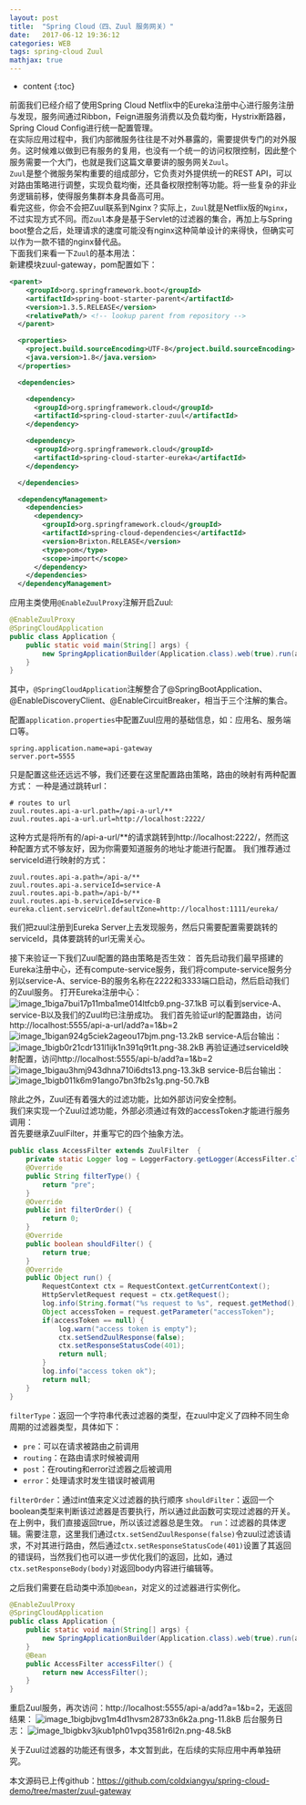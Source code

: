 ```yaml
---
layout: post
title:  "Spring Cloud（四、Zuul 服务网关）"
date:   2017-06-12 19:36:12
categories: WEB
tags: spring-cloud Zuul
mathjax: true
---
```


* content
{:toc}

前面我们已经介绍了使用Spring Cloud Netflix中的Eureka注册中心进行服务注册与发现，服务间通过Ribbon，Feign进服务消费以及负载均衡，Hystrix断路器，Spring Cloud Config进行统一配置管理。  
在实际应用过程中，我们内部微服务往往是不对外暴露的，需要提供专门的对外服务。这时候难以做到已有服务的复用，也没有一个统一的访问权限控制，因此整个服务需要一个大门，也就是我们这篇文章要讲的服务网关`Zuul`。  
`Zuul`是整个微服务架构重要的组成部分，它负责对外提供统一的REST API，可以对路由策略进行调整，实现负载均衡，还具备权限控制等功能。将一些复杂的非业务逻辑前移，使得服务集群本身具备高可用。  
看完这些，你会不会把Zuul联系到Nginx？实际上，`Zuul`就是Netflix版的`Nginx`，不过实现方式不同。而`Zuul`本身是基于Servlet的过滤器的集合，再加上与Spring boot整合之后，处理请求的速度可能没有nginx这种简单设计的来得快，但确实可以作为一款不错的nginx替代品。  
下面我们来看一下`Zuul`的基本用法：  
新建模块zuul-gateway，pom配置如下：
```xml
<parent>
    <groupId>org.springframework.boot</groupId>
    <artifactId>spring-boot-starter-parent</artifactId>
    <version>1.3.5.RELEASE</version>
    <relativePath/> <!-- lookup parent from repository -->
  </parent>

  <properties>
    <project.build.sourceEncoding>UTF-8</project.build.sourceEncoding>
    <java.version>1.8</java.version>
  </properties>

  <dependencies>

    <dependency>
      <groupId>org.springframework.cloud</groupId>
      <artifactId>spring-cloud-starter-zuul</artifactId>
    </dependency>

    <dependency>
      <groupId>org.springframework.cloud</groupId>
      <artifactId>spring-cloud-starter-eureka</artifactId>
    </dependency>

  </dependencies>

  <dependencyManagement>
    <dependencies>
      <dependency>
        <groupId>org.springframework.cloud</groupId>
        <artifactId>spring-cloud-dependencies</artifactId>
        <version>Brixton.RELEASE</version>
        <type>pom</type>
        <scope>import</scope>
      </dependency>
    </dependencies>
  </dependencyManagement>
```
应用主类使用`@EnableZuulProxy`注解开启Zuul:
```java
@EnableZuulProxy
@SpringCloudApplication
public class Application {
	public static void main(String[] args) {
		new SpringApplicationBuilder(Application.class).web(true).run(args);
	}
}
```
其中，`@SpringCloudApplication`注解整合了@SpringBootApplication、@EnableDiscoveryClient、@EnableCircuitBreaker，相当于三个注解的集合。

配置`application.properties`中配置Zuul应用的基础信息，如：应用名、服务端口等。
```
spring.application.name=api-gateway
server.port=5555
```
只是配置这些还远远不够，我们还要在这里配置路由策略，路由的映射有两种配置方式：
一种是通过跳转url：
```
# routes to url
zuul.routes.api-a-url.path=/api-a-url/**
zuul.routes.api-a-url.url=http://localhost:2222/
```
这种方式是将所有的/api-a-url/**的请求跳转到http://localhost:2222/，然而这种配置方式不够友好，因为你需要知道服务的地址才能进行配置。
我们推荐通过serviceId进行映射的方式：
```
zuul.routes.api-a.path=/api-a/**
zuul.routes.api-a.serviceId=service-A
zuul.routes.api-b.path=/api-b/**
zuul.routes.api-b.serviceId=service-B
eureka.client.serviceUrl.defaultZone=http://localhost:1111/eureka/
```
我们把zuul注册到Eureka Server上去发现服务，然后只需要配置需要跳转的serviceId，具体要跳转的url无需关心。

接下来验证一下我们Zuul配置的路由策略是否生效：
首先启动我们最早搭建的Eureka注册中心，还有compute-service服务，我们将compute-service服务分别以service-A、service-B的服务名称在2222和3333端口启动，然后启动我们的Zuul服务。
打开Eureka注册中心：
![image_1biga7bui17p11mba1me014ltfcb9.png-37.1kB][1]
可以看到service-A、service-B以及我们的Zuul均已注册成功。
我们首先验证url的配置路由，访问http://localhost:5555/api-a-url/add?a=1&b=2
![image_1bigan924g5ciek2ageou17bjm.png-13.2kB][2]
service-A后台输出：
![image_1bigb0r21cdr131l1ijk1n391q9t1t.png-38.2kB][3]
再验证通过serviceId映射配置，访问http://localhost:5555/api-b/add?a=1&b=2
![image_1bigau3hmj943dhna710i6dts13.png-13.3kB][4]
service-B后台输出：
![image_1bigb011k6m91ango7bn3fb2s1g.png-50.7kB][5]

除此之外，Zuul还有着强大的过滤功能，比如外部访问安全控制。  
我们来实现一个Zuul过滤功能，外部必须通过有效的accessToken才能进行服务调用：  
首先要继承ZuulFilter，并重写它的四个抽象方法。
```java
public class AccessFilter extends ZuulFilter  {
    private static Logger log = LoggerFactory.getLogger(AccessFilter.class);
    @Override
    public String filterType() {
        return "pre";
    }
    @Override
    public int filterOrder() {
        return 0;
    }
    @Override
    public boolean shouldFilter() {
        return true;
    }
    @Override
    public Object run() {
        RequestContext ctx = RequestContext.getCurrentContext();
        HttpServletRequest request = ctx.getRequest();
        log.info(String.format("%s request to %s", request.getMethod(), request.getRequestURL().toString()));
        Object accessToken = request.getParameter("accessToken");
        if(accessToken == null) {
            log.warn("access token is empty");
            ctx.setSendZuulResponse(false);
            ctx.setResponseStatusCode(401);
            return null;
        }
        log.info("access token ok");
        return null;
    }
}
```
`filterType`：返回一个字符串代表过滤器的类型，在zuul中定义了四种不同生命周期的过滤器类型，具体如下：

- `pre`：可以在请求被路由之前调用
- `routing`：在路由请求时候被调用
- `post`：在routing和error过滤器之后被调用
- `error`：处理请求时发生错误时被调用

`filterOrder`：通过int值来定义过滤器的执行顺序
`shouldFilter`：返回一个boolean类型来判断该过滤器是否要执行，所以通过此函数可实现过滤器的开关。在上例中，我们直接返回true，所以该过滤器总是生效。
`run`：过滤器的具体逻辑。需要注意，这里我们通过`ctx.setSendZuulResponse(false)`令zuul过滤该请求，不对其进行路由，然后通过`ctx.setResponseStatusCode(401)`设置了其返回的错误码，当然我们也可以进一步优化我们的返回，比如，通过`ctx.setResponseBody(body)`对返回body内容进行编辑等。

之后我们需要在启动类中添加`@bean`，对定义的过滤器进行实例化。
```java
@EnableZuulProxy
@SpringCloudApplication
public class Application {
	public static void main(String[] args) {
		new SpringApplicationBuilder(Application.class).web(true).run(args);
	}
	@Bean
	public AccessFilter accessFilter() {
		return new AccessFilter();
	}
}
```
重启Zuul服务，再次访问：http://localhost:5555/api-a/add?a=1&b=2，无返回结果：
![image_1bigbjbvg1m4d1hvsm28733n6k2a.png-11.8kB][6]
后台服务日志：
![image_1bigbkv3jkub1ph01vpq3581r6l2n.png-48.5kB][7]

关于Zuul过滤器的功能还有很多，本文暂到此，在后续的实际应用中再单独研究。

本文源码已上传github：https://github.com/coldxiangyu/spring-cloud-demo/tree/master/zuul-gateway


  [1]: http://static.zybuluo.com/coldxiangyu/7lmzygvmj2sxt1oz6jfty48z/image_1biga7bui17p11mba1me014ltfcb9.png
  [2]: http://static.zybuluo.com/coldxiangyu/vid7vm179mclcyrn9u1zvdb8/image_1bigan924g5ciek2ageou17bjm.png
  [3]: http://static.zybuluo.com/coldxiangyu/7xmponhg8iu97mqqkujiylay/image_1bigb0r21cdr131l1ijk1n391q9t1t.png
  [4]: http://static.zybuluo.com/coldxiangyu/f6bjrnm1jvqk7l7dgqgolnm6/image_1bigau3hmj943dhna710i6dts13.png
  [5]: http://static.zybuluo.com/coldxiangyu/3t8a2aq8hbati3xbq63lptd1/image_1bigb011k6m91ango7bn3fb2s1g.png
  [6]: http://static.zybuluo.com/coldxiangyu/nn69futan3jym9vagq0btoko/image_1bigbjbvg1m4d1hvsm28733n6k2a.png
  [7]: http://static.zybuluo.com/coldxiangyu/7q8y8d1h23q9jh7fkmi46u52/image_1bigbkv3jkub1ph01vpq3581r6l2n.png
